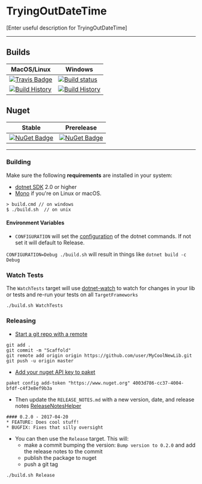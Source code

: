 # TryingOutDateTime

[Enter useful description for TryingOutDateTime]

---

## Builds

MacOS/Linux | Windows
--- | ---
[![Travis Badge](https://travis-ci.org/wallymathieu/TryingOutDateTime.svg?branch=master)](https://travis-ci.org/wallymathieu/TryingOutDateTime) | [![Build status](https://ci.appveyor.com/api/projects/status/github/wallymathieu/TryingOutDateTime?svg=true)](https://ci.appveyor.com/project/wallymathieu/TryingOutDateTime)
[![Build History](https://buildstats.info/travisci/chart/wallymathieu/TryingOutDateTime)](https://travis-ci.org/wallymathieu/TryingOutDateTime/builds) | [![Build History](https://buildstats.info/appveyor/chart/wallymathieu/TryingOutDateTime)](https://ci.appveyor.com/project/wallymathieu/TryingOutDateTime)  


## Nuget 

Stable | Prerelease
--- | ---
[![NuGet Badge](https://buildstats.info/nuget/TryingOutDateTime)](https://www.nuget.org/packages/TryingOutDateTime/) | [![NuGet Badge](https://buildstats.info/nuget/TryingOutDateTime?includePreReleases=true)](https://www.nuget.org/packages/TryingOutDateTime/)

---

### Building


Make sure the following **requirements** are installed in your system:

* [dotnet SDK](https://www.microsoft.com/net/download/core) 2.0 or higher
* [Mono](http://www.mono-project.com/) if you're on Linux or macOS.

```
> build.cmd // on windows
$ ./build.sh  // on unix
```

#### Environment Variables

* `CONFIGURATION` will set the [configuration](https://docs.microsoft.com/en-us/dotnet/core/tools/dotnet-build?tabs=netcore2x#options) of the dotnet commands.  If not set it will default to Release.

`CONFIGURATION=Debug ./build.sh` will result in things like `dotnet build -c Debug`


### Watch Tests

The `WatchTests` target will use [dotnet-watch](https://github.com/aspnet/Docs/blob/master/aspnetcore/tutorials/dotnet-watch.md) to watch for changes in your lib or tests and re-run your tests on all `TargetFrameworks`

```
./build.sh WatchTests
```

### Releasing
* [Start a git repo with a remote](https://help.github.com/articles/adding-an-existing-project-to-github-using-the-command-line/)

```
git add .
git commit -m "Scaffold"
git remote add origin origin https://github.com/user/MyCoolNewLib.git
git push -u origin master
```

* [Add your nuget API key to paket](https://fsprojects.github.io/Paket/paket-config.html#Adding-a-NuGet-API-key)

```
paket config add-token "https://www.nuget.org" 4003d786-cc37-4004-bfdf-c4f3e8ef9b3a
```


* Then update the `RELEASE_NOTES.md` with a new version, date, and release notes [ReleaseNotesHelper](https://fsharp.github.io/FAKE/apidocs/fake-releasenoteshelper.html)

```
#### 0.2.0 - 2017-04-20
* FEATURE: Does cool stuff!
* BUGFIX: Fixes that silly oversight
```

* You can then use the `Release` target.  This will:
    * make a commit bumping the version:  `Bump version to 0.2.0` and add the release notes to the commit
    * publish the package to nuget
    * push a git tag

```
./build.sh Release
```
